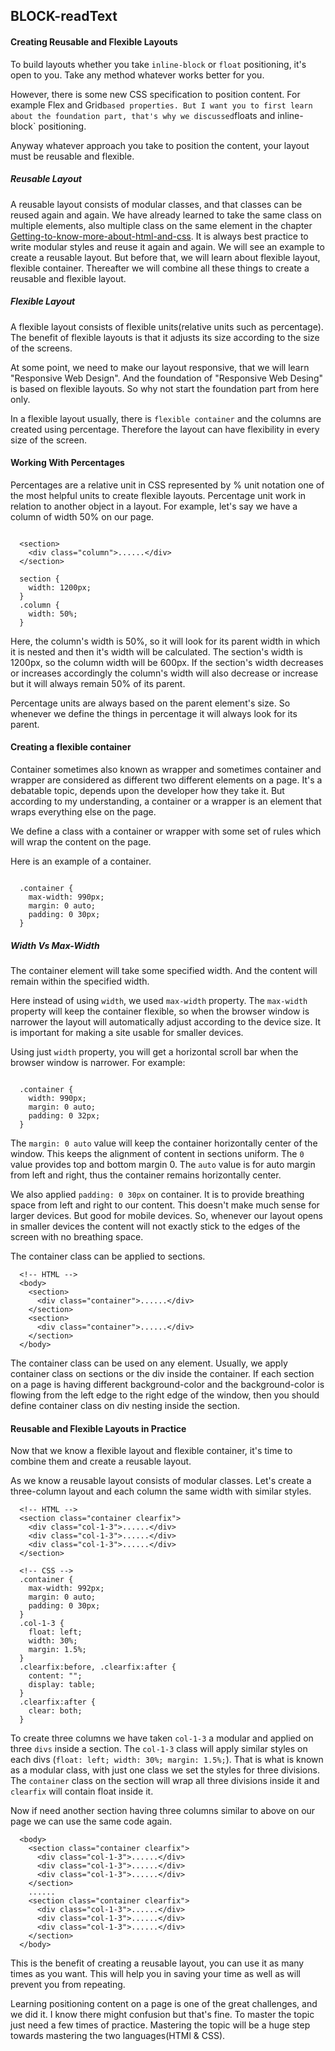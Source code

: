 ## BLOCK-readText

#### Creating Reusable and Flexible Layouts

To build layouts whether you take `inline-block` or `float` positioning, it's open to you. Take any method whatever works better for you.

However, there is some new CSS specification to position content. For example Flex and Grid`based properties. But I want you to first learn about the foundation part, that's why we discussed`floats and inline-block` positioning.

Anyway whatever approach you take to position the content, your layout must be reusable and flexible.

##### Reusable Layout

A reusable layout consists of modular classes, and that classes can be reused again and again. We have already learned to take the same class on multiple elements, also multiple class on the same element in the chapter [Getting-to-know-more-about-html-and-css](https://github.com/AltCampus/AC-STYLE-getting-to-know-more-about-html-and-css/edit/master/Ex3-explanation2.md). It is always best practice to write modular styles and reuse it again and again. We will see an example to create a reusable layout. But before that, we will learn about flexible layout, flexible container. Thereafter we will combine all these things to create a reusable and flexible layout.

##### Flexible Layout

A flexible layout consists of flexible units(relative units such as percentage). The benefit of flexible layouts is that it adjusts its size according to the size of the screens.

At some point, we need to make our layout responsive, that we will learn "Responsive Web Design". And the foundation of "Responsive Web Desing" is based on flexible layouts. So why not start the foundation part from here only.

In a flexible layout usually, there is `flexible container` and the columns are created using percentage. Therefore the layout can have flexibility in every size of the screen.

#### Working With Percentages

Percentages are a relative unit in CSS represented by % unit notation one of the most helpful units to create flexible layouts. Percentage unit work in relation to another object in a layout. For example, let's say we have a column of width 50% on our page.

```

  <section>
    <div class="column">......</div>
  </section>

  section {
    width: 1200px;
  }
  .column {
    width: 50%;
  }

```

Here, the column's width is 50%, so it will look for its parent width in which it is nested and then it's width will be calculated. The section's width is 1200px, so the column width will be 600px. If the section's width decreases or increases accordingly the column's width will also decrease or increase but it will always remain 50% of its parent.

Percentage units are always based on the parent element's size. So whenever we define the things in percentage it will always look for its parent.

#### Creating a flexible container

Container sometimes also known as wrapper and sometimes container and wrapper are considered as different two different elements on a page. It's a debatable topic, depends upon the developer how they take it. But according to my understanding, a container or a wrapper is an element that wraps everything else on the page.

We define a class with a container or wrapper with some set of rules which will wrap the content on the page.

Here is an example of a container.

```

  .container {
    max-width: 990px;
    margin: 0 auto;
    padding: 0 30px;
  }

```

##### Width Vs Max-Width

The container element will take some specified width. And the content will remain within the specified width.

Here instead of using `width`, we used `max-width` property. The `max-width` property will keep the container flexible, so when the browser window is narrower the layout will automatically adjust according to the device size. It is important for making a site usable for smaller devices.

Using just `width` property, you will get a horizontal scroll bar when the browser window is narrower. For example:

```

  .container {
    width: 990px;
    margin: 0 auto;
    padding: 0 32px;
  }

```

The `margin: 0 auto` value will keep the container horizontally center of the window. This keeps the alignment of content in sections uniform. The `0` value provides top and bottom margin 0. The `auto` value is for auto margin from left and right, thus the container remains horizontally center.

We also applied `padding: 0 30px` on container. It is to provide breathing space from left and right to our content. This doesn't make much sense for larger devices. But good for mobile devices. So, whenever our layout opens in smaller devices the content will not exactly stick to the edges of the screen with no breathing space.

The container class can be applied to sections.

```
  <!-- HTML -->
  <body>
    <section>
      <div class="container">......</div>
    </section>
    <section>
      <div class="container">......</div>
    </section>
  </body>
```

The container class can be used on any element. Usually, we apply container class on sections or the div inside the container. If each section on a page is having different background-color and the background-color is flowing from the left edge to the right edge of the window, then you should define container class on div nesting inside the section.

#### Reusable and Flexible Layouts in Practice

Now that we know a flexible layout and flexible container, it's time to combine them and create a reusable layout.

As we know a reusable layout consists of modular classes. Let's create a three-column layout and each column the same width with similar styles.

```
  <!-- HTML -->
  <section class="container clearfix">
    <div class="col-1-3">......</div>
    <div class="col-1-3">......</div>
    <div class="col-1-3">......</div>
  </section>

  <!-- CSS -->
  .container {
    max-width: 992px;
    margin: 0 auto;
    padding: 0 30px;
  }
  .col-1-3 {
    float: left;
    width: 30%;
    margin: 1.5%;
  }
  .clearfix:before, .clearfix:after {
    content: "";
    display: table;
  }
  .clearfix:after {
    clear: both;
  }
```

To create three columns we have taken `col-1-3` a modular and applied on three `divs` inside a section. The `col-1-3` class will apply similar styles on each divs (`float: left; width: 30%; margin: 1.5%;`). That is what is known as a modular class, with just one class we set the styles for three divisions. The `container` class on the section will wrap all three divisions inside it and `clearfix` will contain float inside it.

Now if need another section having three columns similar to above on our page we can use the same code again.

```
  <body>
    <section class="container clearfix">
      <div class="col-1-3">......</div>
      <div class="col-1-3">......</div>
      <div class="col-1-3">......</div>
    </section>
    ......
    <section class="container clearfix">
      <div class="col-1-3">......</div>
      <div class="col-1-3">......</div>
      <div class="col-1-3">......</div>
    </section>
  </body>
```

This is the benefit of creating a reusable layout, you can use it as many times as you want. This will help you in saving your time as well as will prevent you from repeating.

Learning positioning content on a page is one of the great challenges, and we did it. I know there might confusion but that's fine. To master the topic just need a few times of practice.
Mastering the topic will be a huge step towards mastering the two languages(HTMl & CSS).


